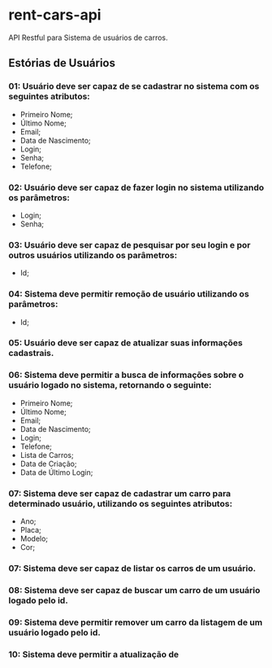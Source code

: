 # rent-cars-api
API Restful para Sistema de usuários de carros.

## Estórias de Usuários

### 01: Usuário deve ser capaz de se cadastrar no sistema com os seguintes atributos:
  
  * Primeiro Nome;
  * Último Nome;
  * Email;
  * Data de Nascimento;
  * Login;
  * Senha;
  * Telefone;
  
### 02: Usuário deve ser capaz de fazer login no sistema utilizando os parâmetros:
  * Login;
  * Senha;
 
### 03: Usuário deve ser capaz de pesquisar por seu login e por outros usuários utilizando os parâmetros:
  
  * Id;

### 04: Sistema deve permitir remoção de usuário utilizando os parâmetros:
  
  * Id;

### 05: Usuário deve ser capaz de atualizar suas informações cadastrais.

### 06: Sistema deve permitir a busca de informações sobre o usuário logado no sistema, retornando o seguinte:

  * Primeiro Nome;
  * Último Nome;
  * Email;
  * Data de Nascimento;
  * Login;
  * Telefone;
  * Lista de Carros;
  * Data de Criação;
  * Data de Último Login;
  
### 07: Sistema deve ser capaz de cadastrar um carro para determinado usuário, utilizando os seguintes atributos:
  
  * Ano;
  * Placa;
  * Modelo;
  * Cor;
  
### 07: Sistema deve ser capaz de listar os carros de um usuário.

### 08: Sistema deve ser capaz de buscar um carro de um usuário logado pelo id.

### 09: Sistema deve permitir remover um carro da listagem de um usuário logado pelo id.

### 10: Sistema deve permitir a atualização de 
